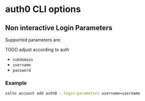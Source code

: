 # auth0 CLI options

## Non interactive Login Parameters

Supported parameters are:

TODO adjust according to auth

- `subdomain`
- `username`
- `password`

### Example

```bash
salto account add auth0 --login-parameters username=username
```
